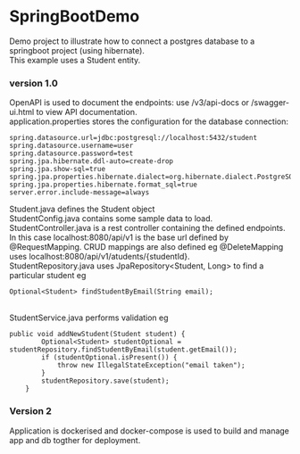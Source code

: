 # SpringBootDemo
Demo project to illustrate how to connect a postgres database to a springboot project (using hibernate). <br>
This example uses a Student entity. <br>
### version 1.0
OpenAPI is used to document the endpoints: use /v3/api-docs or /swagger-ui.html to view API documentation. <br>
application.properties stores the configuration for the database connection: <br>
```
spring.datasource.url=jdbc:postgresql://localhost:5432/student
spring.datasource.username=user
spring.datasource.password=test
spring.jpa.hibernate.ddl-auto=create-drop
spring.jpa.show-sql=true
spring.jpa.properties.hibernate.dialect=org.hibernate.dialect.PostgreSQLDialect
spring.jpa.properties.hibernate.format_sql=true
server.error.include-message=always
```

Student.java defines the Student object <br>
StudentConfig.java contains some sample data to load. <br>
StudentController.java is a rest controller containing the defined endpoints. In this case localhost:8080/api/v1 is the base url defined by @RequestMapping. CRUD mappings are also defined 
eg @DeleteMapping uses localhost:8080/api/v1/atudents/{studentId}. <br>
StudentRepository.java uses JpaRepository<Student, Long> to find a particular student eg
```
Optional<Student> findStudentByEmail(String email);
```
<br>
StudentService.java performs validation eg <br>

```
public void addNewStudent(Student student) {
		Optional<Student> studentOptional = studentRepository.findStudentByEmail(student.getEmail());
		if (studentOptional.isPresent()) {
			throw new IllegalStateException("email taken");
		}
		studentRepository.save(student);
	} 
  ```
### Version 2
Application is dockerised and docker-compose is used to build and manage app and db togther for deployment.
